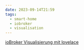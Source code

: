 ```yaml
---
date: 2023-09-14T21:59
tags:
  - smart-home
  - iobroker
  - visualisation
---
```


[ioBroker Visualisierung mit lovelace](https://www.smarthome-tricks.de/software-iobroker/iobroker-visualisierung-mit-lovelace-teil-1-installation-und-grundlagen/)
